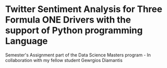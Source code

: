 # Twitter Sentiment Analysis for Three Formula ONE Drivers with the support of Python programming Language
Semester's Assignment part of the Data Science Masters program - In collaboration with my fellow student Gewrgios Diamantis 


